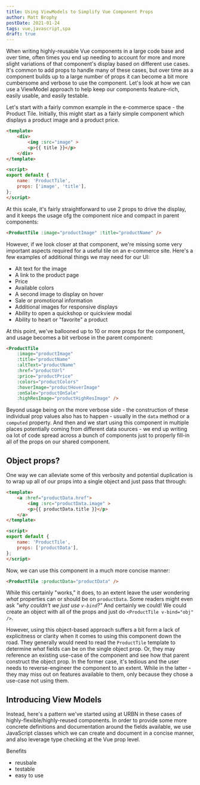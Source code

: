 ```yaml
---
title: Using ViewModels to Simplify Vue Component Props
author: Matt Brophy
postDate: 2021-01-24
tags: vue,javascript,spa
draft: true
---
```


When writing highly-reusable Vue components in a large code base and over time, often times you end up needing to account for more and more slight variations of that component's display based on different use cases.  It's common to add props to handle many of these cases, but over time as a component builds up to a large number of props it can become a bit more cumbersome and verbose to use the component.  Let's look at how we can use a ViewModel approach to help keep our components feature-rich, easily usable, and easily testable.

Let's start with a fairly common example in the e-commerce space - the Product Tile.  Initially, this might start as a fairly simple component which displays a product image and a product price.

```html
<template>
    <div>
        <img :src="image" >
        <p>{{ title }}</p>
    </div>
</template>

<script>
export default {
    name: 'ProductTile',
    props: ['image', 'title'],
};
</script>
```

At this scale, it's fairly straightforward to use 2 props to drive the display, and it keeps the usage ofg the component nice and compact in parent components:

```html
<ProductTile :image="productImage" :title="productName" />
```

However, if we look closer at that component, we're missing some very important aspects required for a useful tile on an e-commerce site.  Here's a few examples of additional things we may need for our UI:

* Alt text for the image
* A link to the product page
* Price
* Available colors
* A second image to display on hover
* Sale or promotional information
* Additional images for responsive displays
* Ability to open a quickshop or quickview modal
* Ability to heart or "favorite" a product

At this point, we've ballooned up to 10 or more props for the component, and usage becomes a bit verbose in the parent component:

```html
<ProductTile 
    :image="productImage" 
    :title="productName" 
    :altText="productName"
    :href="productUrl"
    :price="productPrice"
    :colors="productColors"
    :hoverImage="productHoverImage"
    :onSale="productOnSale"
    :highResImage="productHighResImage" />
```

Beyond usage being on the more verbose side - the construction of these individual prop values also has to happen - usually in the `data` method or a `computed` property.  And then and we start using this component in multiple places potentially coming from different data sources - we end up writing oa lot of code spread across a bunch of components just to properly fill-in all of the props on our shared component.


## Object props?

One way we can alleviate some of this verbosity and potential duplication is to wrap up all of our props into a single object and just pass that through:

```html
<template>
    <a :href="productData.href">
        <img :src="productData.image" >
        <p>{{ productData.title }}</p>
    </a>
</template>

<script>
export default {
    name: 'ProductTile',
    props: ['productData'],
};
</script>
```

Now, we can use this component in a much more concise manner:

```html
<ProductTile :productData="productData" />
```

While this certainly "works," it does, to an extent leave the user wondering _what_ properties can or should be on `productData`.  Some readers might even ask _"why couldn't we just use `v-bind`?"_  And certainly we could!  We could create an object with all of the props and just do `<ProductTile v-bind="obj" />`.

However, using this object-based approach suffers a bit form a lack of explicitness or clarity when it comes to using this component down the road.  They generally would need to read the `ProductTile` template to determine _what_ fields can be on the single object prop.  Or, they may reference an existing use-case of the component and see how that parent construct the object prop.  In the former case, it's tedious and the user needs to reverse-engineer the component to an extent.  While in the latter - they may miss out on features available to them, only because they chose a use-case not using them.

## Introducing View Models

Instead, here's a pattern we've started using at URBN in these cases of highly-flexible/highly-reused components.  In order to provide some more concrete definitions and documentation around the fields available, we use JavaScript classes which we can create and document in a concise manner, and also leverage type checking at the Vue prop level.

Benefits
 - reusbale
 - testable
 - easy to use
